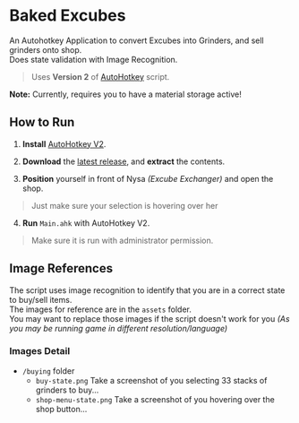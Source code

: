 # Baked Excubes

An Autohotkey Application to convert Excubes into Grinders, and sell grinders onto shop.<br>Does state validation with Image Recognition.

> Uses **Version 2** of [AutoHotkey](https://www.autohotkey.com/) script.

**Note:** Currently, requires you to have a material storage active!

## How to Run

1. **Install** [AutoHotkey V2](https://www.autohotkey.com/).

2. **Download** the [latest release](https://github.com/Franca-Frying-Pan/Baked-Excubes/releases/), and **extract** the contents.

3. **Position** yourself in front of Nysa _(Excube Exchanger)_ and open the shop.

> Just make sure your selection is hovering over her

4. **Run** `Main.ahk` with AutoHotkey V2.

> Make sure it is run with administrator permission.

## Image References

The script uses image recognition to identify that you are in a correct state to buy/sell items.<br>
The images for reference are in the `assets` folder.<br>You may want to replace those images if the script doesn't work for you _(As you may be running game in different resolution/language)_

### Images Detail

- `/buying` folder
  - `buy-state.png` Take a screenshot of you selecting 33 stacks of grinders to buy...
  - `shop-menu-state.png` Take a screenshot of you hovering over the shop button...
